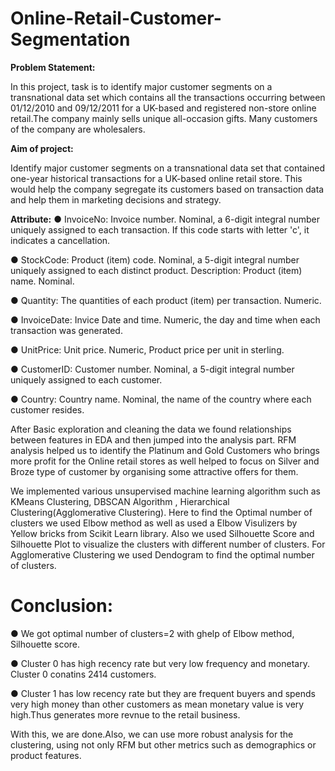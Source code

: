 # Online-Retail-Customer-Segmentation

**Problem Statement:**

In this project, task is to identify major customer segments on a transnational data set which contains all the transactions occurring between 01/12/2010 and 09/12/2011 for a UK-based and registered non-store online retail.The company mainly sells unique all-occasion gifts. Many customers of the company are wholesalers.

**Aim of project:**

Identify major customer segments on a transnational data set that contained one-year historical transactions for a UK-based online retail store. This would help the company segregate its customers based on transaction data and help them in marketing decisions and strategy.


**Attribute:**
● InvoiceNo: Invoice number. Nominal, a 6-digit integral number uniquely assigned to each transaction. If this code starts with letter 'c', it indicates a cancellation.

● StockCode: Product (item) code. Nominal, a 5-digit integral number uniquely assigned to each distinct product.
Description: Product (item) name. Nominal.

● Quantity: The quantities of each product (item) per transaction. Numeric.

● InvoiceDate: Invice Date and time. Numeric, the day and time when each transaction was generated.

● UnitPrice: Unit price. Numeric, Product price per unit in sterling.

● CustomerID: Customer number. Nominal, a 5-digit integral number uniquely assigned to each customer.

● Country: Country name. Nominal, the name of the country where each customer resides.

After Basic exploration and cleaning the data we found relationships between features in EDA and then jumped into the analysis part. RFM analysis helped us to identify the Platinum and Gold Customers who brings more profit for the Online retail stores as well helped to focus on Silver and Broze type of customer by organising some attractive offers for them.

We implemented various unsupervised machine learning algorithm such as KMeans Clustering, DBSCAN Algorithm , Hierarchical Clustering(Agglomerative Clustering). Here to find the Optimal number of clusters we used Elbow method as well as used a Elbow Visulizers by Yellow bricks from Scikit Learn library. Also we used Silhouette Score and Silhouette Plot to visualize the clusters with different number of clusters. For Agglomerative Clustering we used Dendogram to find the optimal number of clusters.

# Conclusion:

● We got optimal number of clusters=2 with ghelp of Elbow method, Silhouette score.

● Cluster 0 has high recency rate but very low frequency and monetary. Cluster 0 conatins 2414 customers.

● Cluster 1 has low recency rate but they are frequent buyers and spends very high money than other customers as mean monetary value is very high.Thus generates more revnue to the retail business.

With this, we are done.Also, we can use more robust analysis for the clustering, using not only RFM but other metrics such as demographics or product features.





